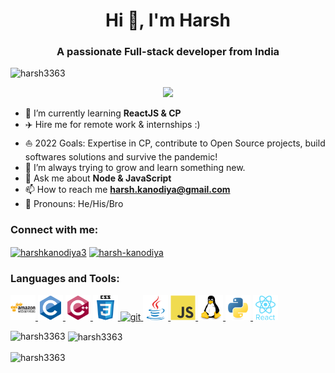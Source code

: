 <h1 align="center">Hi 👋, I'm Harsh</h1>
<h3 align="center">A passionate Full-stack developer from India</h3>

<p align="left"> <img src="https://komarev.com/ghpvc/?username=harsh3363&label=Profile%20views&color=0e75b6&style=flat" alt="harsh3363" /> </p>
<p align="center"> <img src="https://media.giphy.com/media/RbDKaczqWovIugyJmW/giphy.gif"/> </p>

- 🌱 I’m currently learning **ReactJS & CP**
- ✈️ Hire me for remote work & internships :)
- ⛵ 2022 Goals: Expertise in CP, contribute to Open Source projects, build softwares solutions and survive the pandemic!
- 🔭 I’m always trying to grow and learn something new.
- 💬 Ask me about **Node & JavaScript**
- 📫 How to reach me **harsh.kanodiya@gmail.com**
- 🦄 Pronouns: He/His/Bro

<h3 align="left">Connect with me:</h3>
<p align="left">
<a href="https://twitter.com/harshkanodiya3" target="blank"><img align="center" src="https://raw.githubusercontent.com/rahuldkjain/github-profile-readme-generator/master/src/images/icons/Social/twitter.svg" alt="harshkanodiya3" height="30" width="40" /></a>
<a href="https://linkedin.com/in/harsh-kanodiya" target="blank"><img align="center" src="https://raw.githubusercontent.com/rahuldkjain/github-profile-readme-generator/master/src/images/icons/Social/linked-in-alt.svg" alt="harsh-kanodiya" height="30" width="40" /></a>
</p>

<h3 align="left">Languages and Tools:</h3>
<p align="left"> <a href="https://aws.amazon.com" target="_blank"> <img src="https://raw.githubusercontent.com/devicons/devicon/master/icons/amazonwebservices/amazonwebservices-original-wordmark.svg" alt="aws" width="40" height="40"/> </a> <a href="https://www.cprogramming.com/" target="_blank"> <img src="https://raw.githubusercontent.com/devicons/devicon/master/icons/c/c-original.svg" alt="c" width="40" height="40"/> </a> <a href="https://www.w3schools.com/cpp/" target="_blank"> <img src="https://raw.githubusercontent.com/devicons/devicon/master/icons/cplusplus/cplusplus-original.svg" alt="cplusplus" width="40" height="40"/> </a> <a href="https://www.w3schools.com/css/" target="_blank"> <img src="https://raw.githubusercontent.com/devicons/devicon/master/icons/css3/css3-original-wordmark.svg" alt="css3" width="40" height="40"/> </a> <a href="https://git-scm.com/" target="_blank"> <img src="https://www.vectorlogo.zone/logos/git-scm/git-scm-icon.svg" alt="git" width="40" height="40"/> </a> <a href="https://www.java.com" target="_blank"> <img src="https://raw.githubusercontent.com/devicons/devicon/master/icons/java/java-original.svg" alt="java" width="40" height="40"/> </a> <a href="https://developer.mozilla.org/en-US/docs/Web/JavaScript" target="_blank"> <img src="https://raw.githubusercontent.com/devicons/devicon/master/icons/javascript/javascript-original.svg" alt="javascript" width="40" height="40"/> </a> <a href="https://www.linux.org/" target="_blank"> <img src="https://raw.githubusercontent.com/devicons/devicon/master/icons/linux/linux-original.svg" alt="linux" width="40" height="40"/> </a> <a href="https://www.python.org" target="_blank"> <img src="https://raw.githubusercontent.com/devicons/devicon/master/icons/python/python-original.svg" alt="python" width="40" height="40"/> </a> <a href="https://reactjs.org/" target="_blank"> <img src="https://raw.githubusercontent.com/devicons/devicon/master/icons/react/react-original-wordmark.svg" alt="react" width="40" height="40"/> </a> </p>


<p><img align="left" src="https://github-readme-stats.vercel.app/api/top-langs?username=harsh3363&show_icons=true&locale=en&layout=compact" alt="harsh3363" /></p>

<p>&nbsp;<img align="center" src="https://github-readme-stats.vercel.app/api?username=harsh3363&show_icons=true&locale=en" alt="harsh3363" /></p>

<p><img align="center" src="https://github-readme-streak-stats.herokuapp.com/?user=harsh3363&" alt="harsh3363" /></p>
